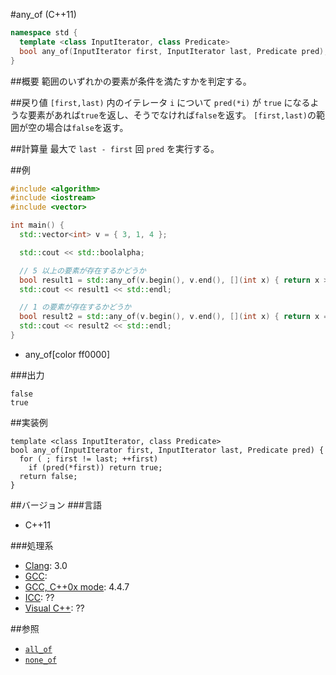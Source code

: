 #any_of (C++11)
```cpp
namespace std {
  template <class InputIterator, class Predicate>
  bool any_of(InputIterator first, InputIterator last, Predicate pred);
}
```

##概要
範囲のいずれかの要素が条件を満たすかを判定する。


##戻り値
`[first,last)` 内のイテレータ `i` について `pred(*i)` が `true` になるような要素があれば`true`を返し、そうでなければ`false`を返す。
`[first,last)`の範囲が空の場合は`false`を返す。


##計算量
最大で `last - first` 回 `pred` を実行する。


##例
```cpp
#include <algorithm>
#include <iostream>
#include <vector>

int main() {
  std::vector<int> v = { 3, 1, 4 };

  std::cout << std::boolalpha;

  // 5 以上の要素が存在するかどうか
  bool result1 = std::any_of(v.begin(), v.end(), [](int x) { return x >= 5; });
  std::cout << result1 << std::endl;

  // 1 の要素が存在するかどうか
  bool result2 = std::any_of(v.begin(), v.end(), [](int x) { return x == 1; });
  std::cout << result2 << std::endl;
}
```
* any_of[color ff0000]

###出力
```
false
true
```


##実装例
```
template <class InputIterator, class Predicate>
bool any_of(InputIterator first, InputIterator last, Predicate pred) {
  for ( ; first != last; ++first)
    if (pred(*first)) return true;
  return false;
}
```

##バージョン
###言語
- C++11

###処理系
- [Clang](/implementation#clang.md): 3.0
- [GCC](/implementation#gcc.md): 
- [GCC, C++0x mode](/implementation#gcc.md): 4.4.7
- [ICC](/implementation#icc.md): ??
- [Visual C++](/implementation#visual_cpp.md): ??


##参照
- [`all_of`](/reference/algorithm/all_of.md)
- [`none_of`](/reference/algorithm/none_of.md)


